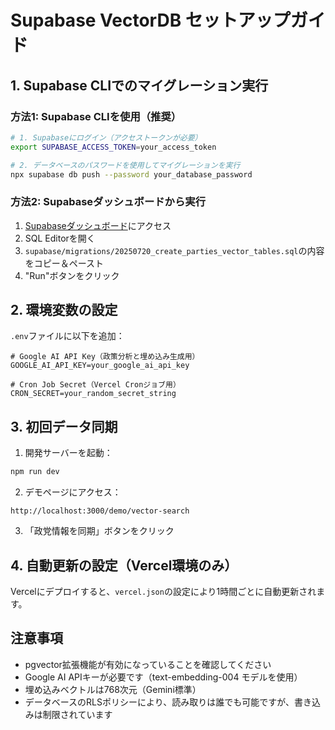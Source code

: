 # Supabase VectorDB セットアップガイド

## 1. Supabase CLIでのマイグレーション実行

### 方法1: Supabase CLIを使用（推奨）
```bash
# 1. Supabaseにログイン（アクセストークンが必要）
export SUPABASE_ACCESS_TOKEN=your_access_token

# 2. データベースのパスワードを使用してマイグレーションを実行
npx supabase db push --password your_database_password
```

### 方法2: Supabaseダッシュボードから実行
1. [Supabaseダッシュボード](https://supabase.com/dashboard/project/bwjqnroagehrdcnmtkfb/sql)にアクセス
2. SQL Editorを開く
3. `supabase/migrations/20250720_create_parties_vector_tables.sql`の内容をコピー＆ペースト
4. "Run"ボタンをクリック

## 2. 環境変数の設定

`.env`ファイルに以下を追加：
```env
# Google AI API Key（政策分析と埋め込み生成用）
GOOGLE_AI_API_KEY=your_google_ai_api_key

# Cron Job Secret（Vercel Cronジョブ用）
CRON_SECRET=your_random_secret_string
```

## 3. 初回データ同期

1. 開発サーバーを起動：
```bash
npm run dev
```

2. デモページにアクセス：
```
http://localhost:3000/demo/vector-search
```

3. 「政党情報を同期」ボタンをクリック

## 4. 自動更新の設定（Vercel環境のみ）

Vercelにデプロイすると、`vercel.json`の設定により1時間ごとに自動更新されます。

## 注意事項

- pgvector拡張機能が有効になっていることを確認してください
- Google AI APIキーが必要です（text-embedding-004 モデルを使用）
- 埋め込みベクトルは768次元（Gemini標準）
- データベースのRLSポリシーにより、読み取りは誰でも可能ですが、書き込みは制限されています